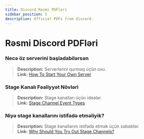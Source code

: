 ```yaml
---
title: Discord Rəsmi PDFləri
sidebar_position: 5
description: Official PDFs from discord.
---
```


# Rəsmi Discord PDFləri
### **Necə öz serverini başladabilərsən**
> __Description:__ Serverlərini qurmaq üçün oxu.   <br/>
__Link:__ [How To Start Your Own Server](https://cdn.discordapp.com/attachments/847724269672333323/847727389541793802/Onboarding_Self_Service_Onesheet_1.pdf)

### **Stage Kanalı Fəaliyyət Növləri**
> __Description:__ Stage kanalları üçün idealar.   <br/>
__Link:__ [Stage Channel Event Types](https://cdn.discordapp.com/attachments/847724269672333323/847727472274309120/Stage_Channel_Event_Types_1_1.pdf)

### **Niyə stage kanallarını istifadə etməliyik?**
> __Description:__ Stage kanallarını istifadə etmək üçün səbəblər.   <br/>
__Link:__ [Why Should You Try Out Stage Channels?](https://cdn.discordapp.com/attachments/847724269672333323/847727607323557888/Stage_Channels_Partner_PDF.pdf)
